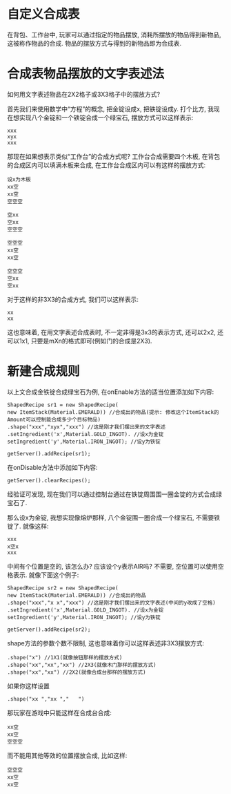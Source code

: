 # 自定义合成表

在背包、工作台中, 玩家可以通过指定的物品摆放, 消耗所摆放的物品得到新物品, 这被称作物品的合成. 物品的摆放方式与得到的新物品即为合成表.  

# 合成表物品摆放的文字表述法
如何用文字表述物品在2X2格子或3X3格子中的摆放方式?  

首先我们来使用数学中“方程”的概念, 把金锭设成x, 把铁锭设成y. 打个比方, 我现在想实现八个金锭和一个铁锭合成一个绿宝石, 摆放方式可以这样表示:    
```
xxx
xyx
xxx
```

那现在如果想表示类似“工作台”的合成方式呢? 工作台合成需要四个木板, 在背包的合成区内可以填满木板来合成, 在工作台合成区内可以有这样的摆放方式:  
```
设x为木板
xx空
xx空
空空空

空xx
空xx
空空空

空空空
xx空
xx空

空空空
空xx
空xx
```
对于这样的非3X3的合成方式, 我们可以这样表示:  
```
xx
xx
```
这也意味着, 在用文字表述合成表时, 不一定非得是3x3的表示方式, 还可以2x2, 还可以1x1, 只要是mXn的格式即可(例如门的合成是2X3).

# 新建合成规则
以上文合成金铁锭合成绿宝石为例, 在onEnable方法的适当位置添加如下内容:  
```
ShapedRecipe sr1 = new ShapedRecipe(
new ItemStack(Material.EMERALD)) //合成出的物品(提示: 修改这个ItemStack的Amount可以控制能合成多少个目标物品)
.shape("xxx","xyx","xxx") //这是刚才我们摆出来的文字表述
.setIngredient('x',Material.GOLD_INGOT). //设x为金锭
setIngredient('y',Material.IRON_INGOT); //设y为铁锭

getServer().addRecipe(sr1);
```

在onDisable方法中添加如下内容:  
```
getServer().clearRecipes();
```

经验证可发现, 现在我们可以通过控制台通过在铁锭周围围一圈金锭的方式合成绿宝石了.  

那么设x为金锭, 我想实现像熔炉那样, 八个金锭围一圈合成一个绿宝石, 不需要铁锭了. 就像这样:  
```
xxx
x空x
xxx
```
中间有个位置是空的, 该怎么办? 应该设个y表示AIR吗? 不需要, 空位置可以使用空格表示. 就像下面这个例子:  
```
ShapedRecipe sr2 = new ShapedRecipe(
new ItemStack(Material.EMERALD)) //合成出的物品
.shape("xxx","x x","xxx") //这是刚才我们摆出来的文字表述(中间的y改成了空格)
.setIngredient('x',Material.GOLD_INGOT). //设x为金锭
setIngredient('y',Material.IRON_INGOT); //设y为铁锭

getServer().addRecipe(sr2);
```

shape方法的参数个数不限制, 这也意味着你可以这样表述非3X3摆放方式:  
```
.shape("x") //1X1(就像按钮那样的摆放方式)
.shape("xx","xx","xx") //2X3(就像木门那样的摆放方式)
.shape("xx","xx") //2X2(就像合成台那样的摆放方式)
```

如果你这样设置  
```
.shape("xx ","xx ","   ")
```  

那玩家在游戏中只能这样在合成台合成:  
```
xx空
xx空
空空空
```  
而不能用其他等效的位置摆放合成, 比如这样:  
```
空空空
xx空
xx空
```
